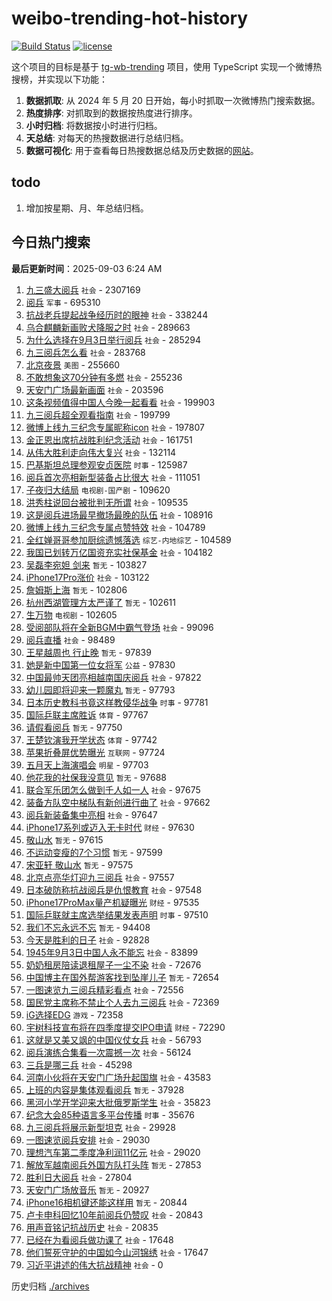 # weibo-trending-hot-history

[![Build Status](https://github.com/lxw15337674/weibo-trending-hot-history/actions/workflows/nodejs.yml/badge.svg)](https://github.com/lxw15337674/weibo-trending-hot-history/actions)
[![license](https://img.shields.io/github/license/lxw15337674/weibo-trending-hot-history)](https://github.com/lxw15337674/weibo-trending-hot-history/blob/master/LICENSE)


这个项目的目标是基于 [tg-wb-trending](https://github.com/xiadd/tg-wb-trending) 项目，使用 TypeScript 实现一个微博热搜榜，并实现以下功能：

1. **数据抓取**: 从 2024 年 5 月 20 日开始，每小时抓取一次微博热门搜索数据。
2. **热度排序**: 对抓取到的数据按热度进行排序。
3. **小时归档**: 将数据按小时进行归档。
4. **天总结**: 对每天的热搜数据进行总结归档。
5. **数据可视化**: 用于查看每日热搜数据总结及历史数据的[网站](https://weibo-trending-hot-history.vercel.app/)。

## todo

1. 增加按星期、月、年总结归档。



## 今日热门搜索















































































































































































































































































































































































































































































































































































































































































































































































































































































































































































































































































































































































































































































































































































































































































































































































































































































































































































































































































































































































































































































































































































































































































































































































































































































































































































































































































































































































































































































































































































































































































































































































































































































































































































































































































































































































































































































































































































































































































































































































































































































































































































































































































































































































































































































































































































































































































































































































































































































































































































































































































































































































































































































































































































































































































































































































































































































































































































































































































































































































































































































































































































































































































































































































































































































































































































































































































































































































































































































































































































































































































































































































































































































































































































































































































































































































































































































































































































































































































































































































































































































































































































































































































































































































































































































































































































































































































































































































































































































































































































































































































































































































































































































































































































































































































































































































































































































































































































































































































































































































































































































































































































































































































































































































































































































































































































































































































































































































































































































































































<!-- BEGIN -->

**最后更新时间**：2025-09-03 6:24 AM
1. [九三盛大阅兵](https://m.weibo.cn/search?containerid=100103type%3D1%26t%3D10%26q%3D%23%E4%B9%9D%E4%B8%89%E7%9B%9B%E5%A4%A7%E9%98%85%E5%85%B5%23&stream_entry_id=31&isnewpage=1&extparam=seat%3D1%26realpos%3D1%26lcate%3D5001%26filter_type%3Drealtimehot%26c_type%3D31%26flag%3D1%26q%3D%2523%25E4%25B9%259D%25E4%25B8%2589%25E7%259B%259B%25E5%25A4%25A7%25E9%2598%2585%25E5%2585%25B5%2523%26cate%3D5001%26dgr%3D0%26pos%3D0%26band_rank%3D1%26stream_entry_id%3D31%26display_time%3D1756830876%26pre_seqid%3D17568308765250235573632) `社会` - 2307169
2. [阅兵](https://m.weibo.cn/search?containerid=100103type%3D1%26t%3D10%26q%3D%E9%98%85%E5%85%B5&stream_entry_id=31&isnewpage=1&extparam=seat%3D1%26realpos%3D2%26lcate%3D5001%26filter_type%3Drealtimehot%26c_type%3D31%26flag%3D1%26q%3D%25E9%2598%2585%25E5%2585%25B5%26cate%3D5001%26dgr%3D0%26pos%3D1%26band_rank%3D2%26stream_entry_id%3D31%26display_time%3D1756830876%26pre_seqid%3D17568308765250235573632) `军事` - 695310
3. [抗战老兵提起战争经历时的眼神](https://m.weibo.cn/search?containerid=100103type%3D1%26t%3D10%26q%3D%23%E6%8A%97%E6%88%98%E8%80%81%E5%85%B5%E6%8F%90%E8%B5%B7%E6%88%98%E4%BA%89%E7%BB%8F%E5%8E%86%E6%97%B6%E7%9A%84%E7%9C%BC%E7%A5%9E%23&stream_entry_id=31&isnewpage=1&extparam=seat%3D1%26realpos%3D3%26lcate%3D5001%26filter_type%3Drealtimehot%26c_type%3D31%26flag%3D0%26q%3D%2523%25E6%258A%2597%25E6%2588%2598%25E8%2580%2581%25E5%2585%25B5%25E6%258F%2590%25E8%25B5%25B7%25E6%2588%2598%25E4%25BA%2589%25E7%25BB%258F%25E5%258E%2586%25E6%2597%25B6%25E7%259A%2584%25E7%259C%25BC%25E7%25A5%259E%2523%26cate%3D5001%26dgr%3D0%26pos%3D2%26band_rank%3D3%26stream_entry_id%3D31%26display_time%3D1756830876%26pre_seqid%3D17568308765250235573632) `社会` - 338244
4. [乌合麒麟新画败犬降服之时](https://m.weibo.cn/search?containerid=100103type%3D1%26t%3D10%26q%3D%23%E4%B9%8C%E5%90%88%E9%BA%92%E9%BA%9F%E6%96%B0%E7%94%BB%E8%B4%A5%E7%8A%AC%E9%99%8D%E6%9C%8D%E4%B9%8B%E6%97%B6%23&stream_entry_id=31&isnewpage=1&extparam=seat%3D1%26realpos%3D4%26lcate%3D5001%26filter_type%3Drealtimehot%26c_type%3D31%26flag%3D1%26q%3D%2523%25E4%25B9%258C%25E5%2590%2588%25E9%25BA%2592%25E9%25BA%259F%25E6%2596%25B0%25E7%2594%25BB%25E8%25B4%25A5%25E7%258A%25AC%25E9%2599%258D%25E6%259C%258D%25E4%25B9%258B%25E6%2597%25B6%2523%26cate%3D5001%26dgr%3D0%26pos%3D3%26band_rank%3D4%26stream_entry_id%3D31%26display_time%3D1756830876%26pre_seqid%3D17568308765250235573632) `社会` - 289663
5. [为什么选择在9月3日举行阅兵](https://m.weibo.cn/search?containerid=100103type%3D1%26t%3D10%26q%3D%23%E4%B8%BA%E4%BB%80%E4%B9%88%E9%80%89%E6%8B%A9%E5%9C%A89%E6%9C%883%E6%97%A5%E4%B8%BE%E8%A1%8C%E9%98%85%E5%85%B5%23&stream_entry_id=31&isnewpage=1&extparam=seat%3D1%26realpos%3D5%26lcate%3D5001%26filter_type%3Drealtimehot%26c_type%3D31%26flag%3D0%26q%3D%2523%25E4%25B8%25BA%25E4%25BB%2580%25E4%25B9%2588%25E9%2580%2589%25E6%258B%25A9%25E5%259C%25A89%25E6%259C%25883%25E6%2597%25A5%25E4%25B8%25BE%25E8%25A1%258C%25E9%2598%2585%25E5%2585%25B5%2523%26cate%3D5001%26dgr%3D0%26pos%3D4%26band_rank%3D5%26stream_entry_id%3D31%26display_time%3D1756830876%26pre_seqid%3D17568308765250235573632) `社会` - 285294
6. [九三阅兵怎么看](https://m.weibo.cn/search?containerid=100103type%3D1%26t%3D10%26q%3D%23%E4%B9%9D%E4%B8%89%E9%98%85%E5%85%B5%E6%80%8E%E4%B9%88%E7%9C%8B%23&stream_entry_id=31&isnewpage=1&extparam=seat%3D1%26realpos%3D6%26lcate%3D5001%26filter_type%3Drealtimehot%26c_type%3D31%26flag%3D0%26q%3D%2523%25E4%25B9%259D%25E4%25B8%2589%25E9%2598%2585%25E5%2585%25B5%25E6%2580%258E%25E4%25B9%2588%25E7%259C%258B%2523%26cate%3D5001%26dgr%3D0%26pos%3D5%26band_rank%3D6%26stream_entry_id%3D31%26display_time%3D1756830876%26pre_seqid%3D17568308765250235573632) `社会` - 283768
7. [北京夜景](https://m.weibo.cn/search?containerid=100103type%3D1%26t%3D10%26q%3D%E5%8C%97%E4%BA%AC%E5%A4%9C%E6%99%AF&stream_entry_id=31&isnewpage=1&extparam=seat%3D1%26realpos%3D7%26lcate%3D5001%26filter_type%3Drealtimehot%26c_type%3D31%26flag%3D1%26q%3D%25E5%258C%2597%25E4%25BA%25AC%25E5%25A4%259C%25E6%2599%25AF%26cate%3D5001%26dgr%3D0%26pos%3D6%26band_rank%3D7%26stream_entry_id%3D31%26display_time%3D1756830876%26pre_seqid%3D17568308765250235573632) `美图` - 255660
8. [不敢想象这70分钟有多燃](https://m.weibo.cn/search?containerid=100103type%3D1%26t%3D10%26q%3D%23%E4%B8%8D%E6%95%A2%E6%83%B3%E8%B1%A1%E8%BF%9970%E5%88%86%E9%92%9F%E6%9C%89%E5%A4%9A%E7%87%83%23&stream_entry_id=31&isnewpage=1&extparam=seat%3D1%26realpos%3D8%26lcate%3D5001%26filter_type%3Drealtimehot%26c_type%3D31%26flag%3D0%26q%3D%2523%25E4%25B8%258D%25E6%2595%25A2%25E6%2583%25B3%25E8%25B1%25A1%25E8%25BF%259970%25E5%2588%2586%25E9%2592%259F%25E6%259C%2589%25E5%25A4%259A%25E7%2587%2583%2523%26cate%3D5001%26dgr%3D0%26pos%3D7%26band_rank%3D8%26stream_entry_id%3D31%26display_time%3D1756830876%26pre_seqid%3D17568308765250235573632) `社会` - 255236
9. [天安门广场最新画面](https://m.weibo.cn/search?containerid=100103type%3D1%26t%3D10%26q%3D%23%E5%A4%A9%E5%AE%89%E9%97%A8%E5%B9%BF%E5%9C%BA%E6%9C%80%E6%96%B0%E7%94%BB%E9%9D%A2%23&stream_entry_id=31&isnewpage=1&extparam=seat%3D1%26realpos%3D9%26lcate%3D5001%26filter_type%3Drealtimehot%26c_type%3D31%26flag%3D1%26q%3D%2523%25E5%25A4%25A9%25E5%25AE%2589%25E9%2597%25A8%25E5%25B9%25BF%25E5%259C%25BA%25E6%259C%2580%25E6%2596%25B0%25E7%2594%25BB%25E9%259D%25A2%2523%26cate%3D5001%26dgr%3D0%26pos%3D8%26band_rank%3D9%26stream_entry_id%3D31%26display_time%3D1756830876%26pre_seqid%3D17568308765250235573632) `社会` - 203596
10. [这条视频值得中国人今晚一起看看](https://m.weibo.cn/search?containerid=100103type%3D1%26t%3D10%26q%3D%23%E8%BF%99%E6%9D%A1%E8%A7%86%E9%A2%91%E5%80%BC%E5%BE%97%E4%B8%AD%E5%9B%BD%E4%BA%BA%E4%BB%8A%E6%99%9A%E4%B8%80%E8%B5%B7%E7%9C%8B%E7%9C%8B%23&stream_entry_id=31&isnewpage=1&extparam=seat%3D1%26realpos%3D10%26lcate%3D5001%26filter_type%3Drealtimehot%26c_type%3D31%26flag%3D1%26q%3D%2523%25E8%25BF%2599%25E6%259D%25A1%25E8%25A7%2586%25E9%25A2%2591%25E5%2580%25BC%25E5%25BE%2597%25E4%25B8%25AD%25E5%259B%25BD%25E4%25BA%25BA%25E4%25BB%258A%25E6%2599%259A%25E4%25B8%2580%25E8%25B5%25B7%25E7%259C%258B%25E7%259C%258B%2523%26cate%3D5001%26dgr%3D0%26pos%3D9%26band_rank%3D10%26stream_entry_id%3D31%26display_time%3D1756830876%26pre_seqid%3D17568308765250235573632) `社会` - 199903
11. [九三阅兵超全观看指南](https://m.weibo.cn/search?containerid=100103type%3D1%26t%3D10%26q%3D%23%E4%B9%9D%E4%B8%89%E9%98%85%E5%85%B5%E8%B6%85%E5%85%A8%E8%A7%82%E7%9C%8B%E6%8C%87%E5%8D%97%23&stream_entry_id=31&isnewpage=1&extparam=seat%3D1%26realpos%3D11%26lcate%3D5001%26filter_type%3Drealtimehot%26c_type%3D31%26flag%3D0%26q%3D%2523%25E4%25B9%259D%25E4%25B8%2589%25E9%2598%2585%25E5%2585%25B5%25E8%25B6%2585%25E5%2585%25A8%25E8%25A7%2582%25E7%259C%258B%25E6%258C%2587%25E5%258D%2597%2523%26cate%3D5001%26dgr%3D0%26pos%3D10%26band_rank%3D11%26stream_entry_id%3D31%26display_time%3D1756830876%26pre_seqid%3D17568308765250235573632) `社会` - 199799
12. [微博上线九三纪念专属昵称icon](https://m.weibo.cn/search?containerid=100103type%3D1%26t%3D10%26q%3D%23%E5%BE%AE%E5%8D%9A%E4%B8%8A%E7%BA%BF%E4%B9%9D%E4%B8%89%E7%BA%AA%E5%BF%B5%E4%B8%93%E5%B1%9E%E6%98%B5%E7%A7%B0icon%23&stream_entry_id=31&isnewpage=1&extparam=seat%3D1%26realpos%3D12%26lcate%3D5001%26filter_type%3Drealtimehot%26c_type%3D31%26flag%3D0%26q%3D%2523%25E5%25BE%25AE%25E5%258D%259A%25E4%25B8%258A%25E7%25BA%25BF%25E4%25B9%259D%25E4%25B8%2589%25E7%25BA%25AA%25E5%25BF%25B5%25E4%25B8%2593%25E5%25B1%259E%25E6%2598%25B5%25E7%25A7%25B0icon%2523%26cate%3D5001%26dgr%3D0%26pos%3D11%26band_rank%3D12%26stream_entry_id%3D31%26display_time%3D1756830876%26pre_seqid%3D17568308765250235573632) `社会` - 197807
13. [金正恩出席抗战胜利纪念活动](https://m.weibo.cn/search?containerid=100103type%3D1%26t%3D10%26q%3D%23%E9%87%91%E6%AD%A3%E6%81%A9%E5%87%BA%E5%B8%AD%E6%8A%97%E6%88%98%E8%83%9C%E5%88%A9%E7%BA%AA%E5%BF%B5%E6%B4%BB%E5%8A%A8%23&stream_entry_id=31&isnewpage=1&extparam=seat%3D1%26realpos%3D13%26lcate%3D5001%26filter_type%3Drealtimehot%26c_type%3D31%26flag%3D0%26q%3D%2523%25E9%2587%2591%25E6%25AD%25A3%25E6%2581%25A9%25E5%2587%25BA%25E5%25B8%25AD%25E6%258A%2597%25E6%2588%2598%25E8%2583%259C%25E5%2588%25A9%25E7%25BA%25AA%25E5%25BF%25B5%25E6%25B4%25BB%25E5%258A%25A8%2523%26cate%3D5001%26dgr%3D0%26pos%3D12%26band_rank%3D13%26stream_entry_id%3D31%26display_time%3D1756830876%26pre_seqid%3D17568308765250235573632) `社会` - 161751
14. [从伟大胜利走向伟大复兴](https://m.weibo.cn/search?containerid=100103type%3D1%26t%3D10%26q%3D%23%E4%BB%8E%E4%BC%9F%E5%A4%A7%E8%83%9C%E5%88%A9%E8%B5%B0%E5%90%91%E4%BC%9F%E5%A4%A7%E5%A4%8D%E5%85%B4%23&stream_entry_id=31&isnewpage=1&extparam=seat%3D1%26realpos%3D14%26lcate%3D5001%26filter_type%3Drealtimehot%26c_type%3D31%26flag%3D0%26q%3D%2523%25E4%25BB%258E%25E4%25BC%259F%25E5%25A4%25A7%25E8%2583%259C%25E5%2588%25A9%25E8%25B5%25B0%25E5%2590%2591%25E4%25BC%259F%25E5%25A4%25A7%25E5%25A4%258D%25E5%2585%25B4%2523%26cate%3D5001%26dgr%3D0%26pos%3D13%26band_rank%3D14%26stream_entry_id%3D31%26display_time%3D1756830876%26pre_seqid%3D17568308765250235573632) `社会` - 132114
15. [巴基斯坦总理参观安贞医院](https://m.weibo.cn/search?containerid=100103type%3D1%26t%3D10%26q%3D%23%E5%B7%B4%E5%9F%BA%E6%96%AF%E5%9D%A6%E6%80%BB%E7%90%86%E5%8F%82%E8%A7%82%E5%AE%89%E8%B4%9E%E5%8C%BB%E9%99%A2%23&stream_entry_id=31&isnewpage=1&extparam=seat%3D1%26realpos%3D15%26lcate%3D5001%26filter_type%3Drealtimehot%26c_type%3D31%26flag%3D1%26q%3D%2523%25E5%25B7%25B4%25E5%259F%25BA%25E6%2596%25AF%25E5%259D%25A6%25E6%2580%25BB%25E7%2590%2586%25E5%258F%2582%25E8%25A7%2582%25E5%25AE%2589%25E8%25B4%259E%25E5%258C%25BB%25E9%2599%25A2%2523%26cate%3D5001%26dgr%3D0%26pos%3D14%26band_rank%3D15%26stream_entry_id%3D31%26display_time%3D1756830876%26pre_seqid%3D17568308765250235573632) `时事` - 125987
16. [阅兵首次亮相新型装备占比很大](https://m.weibo.cn/search?containerid=100103type%3D1%26t%3D10%26q%3D%23%E9%98%85%E5%85%B5%E9%A6%96%E6%AC%A1%E4%BA%AE%E7%9B%B8%E6%96%B0%E5%9E%8B%E8%A3%85%E5%A4%87%E5%8D%A0%E6%AF%94%E5%BE%88%E5%A4%A7%23&stream_entry_id=31&isnewpage=1&extparam=seat%3D1%26realpos%3D16%26lcate%3D5001%26filter_type%3Drealtimehot%26c_type%3D31%26flag%3D1%26q%3D%2523%25E9%2598%2585%25E5%2585%25B5%25E9%25A6%2596%25E6%25AC%25A1%25E4%25BA%25AE%25E7%259B%25B8%25E6%2596%25B0%25E5%259E%258B%25E8%25A3%2585%25E5%25A4%2587%25E5%258D%25A0%25E6%25AF%2594%25E5%25BE%2588%25E5%25A4%25A7%2523%26cate%3D5001%26dgr%3D0%26pos%3D15%26band_rank%3D16%26stream_entry_id%3D31%26display_time%3D1756830876%26pre_seqid%3D17568308765250235573632) `社会` - 111051
17. [子夜归大结局](https://m.weibo.cn/search?containerid=100103type%3D1%26t%3D10%26q%3D%E5%AD%90%E5%A4%9C%E5%BD%92%E5%A4%A7%E7%BB%93%E5%B1%80&stream_entry_id=31&isnewpage=1&extparam=seat%3D1%26realpos%3D17%26lcate%3D5001%26filter_type%3Drealtimehot%26c_type%3D31%26flag%3D0%26q%3D%25E5%25AD%2590%25E5%25A4%259C%25E5%25BD%2592%25E5%25A4%25A7%25E7%25BB%2593%25E5%25B1%2580%26cate%3D5001%26dgr%3D0%26pos%3D16%26band_rank%3D17%26stream_entry_id%3D31%26display_time%3D1756830876%26pre_seqid%3D17568308765250235573632) `电视剧-国产剧` - 109620
18. [洪秀柱说回台被批判无所谓](https://m.weibo.cn/search?containerid=100103type%3D1%26t%3D10%26q%3D%23%E6%B4%AA%E7%A7%80%E6%9F%B1%E8%AF%B4%E5%9B%9E%E5%8F%B0%E8%A2%AB%E6%89%B9%E5%88%A4%E6%97%A0%E6%89%80%E8%B0%93%23&stream_entry_id=31&isnewpage=1&extparam=seat%3D1%26realpos%3D18%26lcate%3D5001%26filter_type%3Drealtimehot%26c_type%3D31%26flag%3D1%26q%3D%2523%25E6%25B4%25AA%25E7%25A7%2580%25E6%259F%25B1%25E8%25AF%25B4%25E5%259B%259E%25E5%258F%25B0%25E8%25A2%25AB%25E6%2589%25B9%25E5%2588%25A4%25E6%2597%25A0%25E6%2589%2580%25E8%25B0%2593%2523%26cate%3D5001%26dgr%3D0%26pos%3D17%26band_rank%3D18%26stream_entry_id%3D31%26display_time%3D1756830876%26pre_seqid%3D17568308765250235573632) `社会` - 109535
19. [这是阅兵进场最早撤场最晚的队伍](https://m.weibo.cn/search?containerid=100103type%3D1%26t%3D10%26q%3D%23%E8%BF%99%E6%98%AF%E9%98%85%E5%85%B5%E8%BF%9B%E5%9C%BA%E6%9C%80%E6%97%A9%E6%92%A4%E5%9C%BA%E6%9C%80%E6%99%9A%E7%9A%84%E9%98%9F%E4%BC%8D%23&stream_entry_id=31&isnewpage=1&extparam=seat%3D1%26realpos%3D19%26lcate%3D5001%26filter_type%3Drealtimehot%26c_type%3D31%26flag%3D1%26q%3D%2523%25E8%25BF%2599%25E6%2598%25AF%25E9%2598%2585%25E5%2585%25B5%25E8%25BF%259B%25E5%259C%25BA%25E6%259C%2580%25E6%2597%25A9%25E6%2592%25A4%25E5%259C%25BA%25E6%259C%2580%25E6%2599%259A%25E7%259A%2584%25E9%2598%259F%25E4%25BC%258D%2523%26cate%3D5001%26dgr%3D0%26pos%3D18%26band_rank%3D19%26stream_entry_id%3D31%26display_time%3D1756830876%26pre_seqid%3D17568308765250235573632) `社会` - 108916
20. [微博上线九三纪念专属点赞特效](https://m.weibo.cn/search?containerid=100103type%3D1%26t%3D10%26q%3D%23%E5%BE%AE%E5%8D%9A%E4%B8%8A%E7%BA%BF%E4%B9%9D%E4%B8%89%E7%BA%AA%E5%BF%B5%E4%B8%93%E5%B1%9E%E7%82%B9%E8%B5%9E%E7%89%B9%E6%95%88%23&stream_entry_id=31&isnewpage=1&extparam=seat%3D1%26realpos%3D20%26lcate%3D5001%26filter_type%3Drealtimehot%26c_type%3D31%26flag%3D0%26q%3D%2523%25E5%25BE%25AE%25E5%258D%259A%25E4%25B8%258A%25E7%25BA%25BF%25E4%25B9%259D%25E4%25B8%2589%25E7%25BA%25AA%25E5%25BF%25B5%25E4%25B8%2593%25E5%25B1%259E%25E7%2582%25B9%25E8%25B5%259E%25E7%2589%25B9%25E6%2595%2588%2523%26cate%3D5001%26dgr%3D0%26pos%3D19%26band_rank%3D20%26stream_entry_id%3D31%26display_time%3D1756830876%26pre_seqid%3D17568308765250235573632) `社会` - 104789
21. [全红婵哥哥参加厨综遗憾落选](https://m.weibo.cn/search?containerid=100103type%3D1%26t%3D10%26q%3D%23%E5%85%A8%E7%BA%A2%E5%A9%B5%E5%93%A5%E5%93%A5%E5%8F%82%E5%8A%A0%E5%8E%A8%E7%BB%BC%E9%81%97%E6%86%BE%E8%90%BD%E9%80%89%23&stream_entry_id=31&isnewpage=1&extparam=seat%3D1%26realpos%3D21%26lcate%3D5001%26filter_type%3Drealtimehot%26c_type%3D31%26flag%3D0%26q%3D%2523%25E5%2585%25A8%25E7%25BA%25A2%25E5%25A9%25B5%25E5%2593%25A5%25E5%2593%25A5%25E5%258F%2582%25E5%258A%25A0%25E5%258E%25A8%25E7%25BB%25BC%25E9%2581%2597%25E6%2586%25BE%25E8%2590%25BD%25E9%2580%2589%2523%26cate%3D5001%26dgr%3D0%26pos%3D20%26band_rank%3D21%26stream_entry_id%3D31%26display_time%3D1756830876%26pre_seqid%3D17568308765250235573632) `综艺-内地综艺` - 104589
22. [我国已划转万亿国资充实社保基金](https://m.weibo.cn/search?containerid=100103type%3D1%26t%3D10%26q%3D%23%E6%88%91%E5%9B%BD%E5%B7%B2%E5%88%92%E8%BD%AC%E4%B8%87%E4%BA%BF%E5%9B%BD%E8%B5%84%E5%85%85%E5%AE%9E%E7%A4%BE%E4%BF%9D%E5%9F%BA%E9%87%91%23&stream_entry_id=31&isnewpage=1&extparam=seat%3D1%26realpos%3D22%26lcate%3D5001%26filter_type%3Drealtimehot%26c_type%3D31%26flag%3D0%26q%3D%2523%25E6%2588%2591%25E5%259B%25BD%25E5%25B7%25B2%25E5%2588%2592%25E8%25BD%25AC%25E4%25B8%2587%25E4%25BA%25BF%25E5%259B%25BD%25E8%25B5%2584%25E5%2585%2585%25E5%25AE%259E%25E7%25A4%25BE%25E4%25BF%259D%25E5%259F%25BA%25E9%2587%2591%2523%26cate%3D5001%26dgr%3D0%26pos%3D21%26band_rank%3D22%26stream_entry_id%3D31%26display_time%3D1756830876%26pre_seqid%3D17568308765250235573632) `社会` - 104182
23. [吴磊李宛妲 剑来](https://m.weibo.cn/search?containerid=100103type%3D1%26t%3D10%26q%3D%E5%90%B4%E7%A3%8A%E6%9D%8E%E5%AE%9B%E5%A6%B2+%E5%89%91%E6%9D%A5&stream_entry_id=31&isnewpage=1&extparam=seat%3D1%26realpos%3D23%26lcate%3D5001%26filter_type%3Drealtimehot%26c_type%3D31%26flag%3D0%26q%3D%25E5%2590%25B4%25E7%25A3%258A%25E6%259D%258E%25E5%25AE%259B%25E5%25A6%25B2%2520%25E5%2589%2591%25E6%259D%25A5%26cate%3D5001%26dgr%3D0%26pos%3D22%26band_rank%3D23%26stream_entry_id%3D31%26display_time%3D1756830876%26pre_seqid%3D17568308765250235573632) `暂无` - 103827
24. [iPhone17Pro涨价](https://m.weibo.cn/search?containerid=100103type%3D1%26t%3D10%26q%3D%23iPhone17Pro%E6%B6%A8%E4%BB%B7%23&stream_entry_id=31&isnewpage=1&extparam=seat%3D1%26realpos%3D24%26lcate%3D5001%26filter_type%3Drealtimehot%26c_type%3D31%26flag%3D1%26q%3D%2523iPhone17Pro%25E6%25B6%25A8%25E4%25BB%25B7%2523%26cate%3D5001%26dgr%3D0%26pos%3D23%26band_rank%3D24%26stream_entry_id%3D31%26display_time%3D1756830876%26pre_seqid%3D17568308765250235573632) `社会` - 103122
25. [詹姆斯上海](https://m.weibo.cn/search?containerid=100103type%3D1%26t%3D10%26q%3D%E8%A9%B9%E5%A7%86%E6%96%AF%E4%B8%8A%E6%B5%B7&stream_entry_id=31&isnewpage=1&extparam=seat%3D1%26realpos%3D25%26lcate%3D5001%26filter_type%3Drealtimehot%26c_type%3D31%26flag%3D1%26q%3D%25E8%25A9%25B9%25E5%25A7%2586%25E6%2596%25AF%25E4%25B8%258A%25E6%25B5%25B7%26cate%3D5001%26dgr%3D0%26pos%3D24%26band_rank%3D25%26stream_entry_id%3D31%26display_time%3D1756830876%26pre_seqid%3D17568308765250235573632) `暂无` - 102806
26. [杭州西湖管理方太严谨了](https://m.weibo.cn/search?containerid=100103type%3D1%26t%3D10%26q%3D%E6%9D%AD%E5%B7%9E%E8%A5%BF%E6%B9%96%E7%AE%A1%E7%90%86%E6%96%B9%E5%A4%AA%E4%B8%A5%E8%B0%A8%E4%BA%86&stream_entry_id=31&isnewpage=1&extparam=seat%3D1%26realpos%3D26%26lcate%3D5001%26filter_type%3Drealtimehot%26c_type%3D31%26flag%3D0%26q%3D%25E6%259D%25AD%25E5%25B7%259E%25E8%25A5%25BF%25E6%25B9%2596%25E7%25AE%25A1%25E7%2590%2586%25E6%2596%25B9%25E5%25A4%25AA%25E4%25B8%25A5%25E8%25B0%25A8%25E4%25BA%2586%26cate%3D5001%26dgr%3D0%26pos%3D25%26band_rank%3D26%26stream_entry_id%3D31%26display_time%3D1756830876%26pre_seqid%3D17568308765250235573632) `暂无` - 102611
27. [生万物](https://m.weibo.cn/search?containerid=100103type%3D1%26t%3D10%26q%3D%E7%94%9F%E4%B8%87%E7%89%A9&stream_entry_id=31&isnewpage=1&extparam=seat%3D1%26realpos%3D27%26lcate%3D5001%26filter_type%3Drealtimehot%26c_type%3D31%26flag%3D1%26q%3D%25E7%2594%259F%25E4%25B8%2587%25E7%2589%25A9%26cate%3D5001%26dgr%3D0%26pos%3D26%26band_rank%3D27%26stream_entry_id%3D31%26display_time%3D1756830876%26pre_seqid%3D17568308765250235573632) `电视剧` - 102605
28. [受阅部队将在全新BGM中霸气登场](https://m.weibo.cn/search?containerid=100103type%3D1%26t%3D10%26q%3D%23%E5%8F%97%E9%98%85%E9%83%A8%E9%98%9F%E5%B0%86%E5%9C%A8%E5%85%A8%E6%96%B0BGM%E4%B8%AD%E9%9C%B8%E6%B0%94%E7%99%BB%E5%9C%BA%23&stream_entry_id=31&isnewpage=1&extparam=seat%3D1%26realpos%3D28%26lcate%3D5001%26filter_type%3Drealtimehot%26c_type%3D31%26flag%3D0%26q%3D%2523%25E5%258F%2597%25E9%2598%2585%25E9%2583%25A8%25E9%2598%259F%25E5%25B0%2586%25E5%259C%25A8%25E5%2585%25A8%25E6%2596%25B0BGM%25E4%25B8%25AD%25E9%259C%25B8%25E6%25B0%2594%25E7%2599%25BB%25E5%259C%25BA%2523%26cate%3D5001%26dgr%3D0%26pos%3D27%26band_rank%3D28%26stream_entry_id%3D31%26display_time%3D1756830876%26pre_seqid%3D17568308765250235573632) `社会` - 99096
29. [阅兵直播](https://m.weibo.cn/search?containerid=100103type%3D1%26t%3D10%26q%3D%E9%98%85%E5%85%B5%E7%9B%B4%E6%92%AD&stream_entry_id=31&isnewpage=1&extparam=seat%3D1%26dgr%3D0%26realpos%3D5%26filter_type%3Drealtimehot%26c_type%3D31%26cate%3D5001%26band_rank%3D5%26flag%3D1%26pos%3D4%26stream_entry_id%3D31%26lcate%3D5001%26q%3D%25E9%2598%2585%25E5%2585%25B5%25E7%259B%25B4%25E6%2592%25AD%26display_time%3D1756851846%26pre_seqid%3D17568518462000417828712) `社会` - 98489
30. [王星越周也 行止晚](https://m.weibo.cn/search?containerid=100103type%3D1%26t%3D10%26q%3D%E7%8E%8B%E6%98%9F%E8%B6%8A%E5%91%A8%E4%B9%9F+%E8%A1%8C%E6%AD%A2%E6%99%9A&stream_entry_id=31&isnewpage=1&extparam=seat%3D1%26realpos%3D29%26lcate%3D5001%26filter_type%3Drealtimehot%26c_type%3D31%26flag%3D1%26q%3D%25E7%258E%258B%25E6%2598%259F%25E8%25B6%258A%25E5%2591%25A8%25E4%25B9%259F%2520%25E8%25A1%258C%25E6%25AD%25A2%25E6%2599%259A%26cate%3D5001%26dgr%3D0%26pos%3D28%26band_rank%3D29%26stream_entry_id%3D31%26display_time%3D1756830876%26pre_seqid%3D17568308765250235573632) `暂无` - 97839
31. [她是新中国第一位女将军](https://m.weibo.cn/search?containerid=100103type%3D1%26t%3D10%26q%3D%23%E5%A5%B9%E6%98%AF%E6%96%B0%E4%B8%AD%E5%9B%BD%E7%AC%AC%E4%B8%80%E4%BD%8D%E5%A5%B3%E5%B0%86%E5%86%9B%23&stream_entry_id=31&isnewpage=1&extparam=seat%3D1%26realpos%3D30%26lcate%3D5001%26filter_type%3Drealtimehot%26c_type%3D31%26flag%3D0%26q%3D%2523%25E5%25A5%25B9%25E6%2598%25AF%25E6%2596%25B0%25E4%25B8%25AD%25E5%259B%25BD%25E7%25AC%25AC%25E4%25B8%2580%25E4%25BD%258D%25E5%25A5%25B3%25E5%25B0%2586%25E5%2586%259B%2523%26cate%3D5001%26dgr%3D0%26pos%3D29%26band_rank%3D30%26stream_entry_id%3D31%26display_time%3D1756830876%26pre_seqid%3D17568308765250235573632) `公益` - 97830
32. [中国最帅天团亮相越南国庆阅兵](https://m.weibo.cn/search?containerid=100103type%3D1%26t%3D10%26q%3D%23%E4%B8%AD%E5%9B%BD%E6%9C%80%E5%B8%85%E5%A4%A9%E5%9B%A2%E4%BA%AE%E7%9B%B8%E8%B6%8A%E5%8D%97%E5%9B%BD%E5%BA%86%E9%98%85%E5%85%B5%23&stream_entry_id=31&isnewpage=1&extparam=seat%3D1%26realpos%3D31%26lcate%3D5001%26filter_type%3Drealtimehot%26c_type%3D31%26flag%3D0%26q%3D%2523%25E4%25B8%25AD%25E5%259B%25BD%25E6%259C%2580%25E5%25B8%2585%25E5%25A4%25A9%25E5%259B%25A2%25E4%25BA%25AE%25E7%259B%25B8%25E8%25B6%258A%25E5%258D%2597%25E5%259B%25BD%25E5%25BA%2586%25E9%2598%2585%25E5%2585%25B5%2523%26cate%3D5001%26dgr%3D0%26pos%3D30%26band_rank%3D31%26stream_entry_id%3D31%26display_time%3D1756830876%26pre_seqid%3D17568308765250235573632) `社会` - 97822
33. [幼儿园即将迎来一颗魔丸](https://m.weibo.cn/search?containerid=100103type%3D1%26t%3D10%26q%3D%E5%B9%BC%E5%84%BF%E5%9B%AD%E5%8D%B3%E5%B0%86%E8%BF%8E%E6%9D%A5%E4%B8%80%E9%A2%97%E9%AD%94%E4%B8%B8&stream_entry_id=31&isnewpage=1&extparam=seat%3D1%26realpos%3D32%26lcate%3D5001%26filter_type%3Drealtimehot%26c_type%3D31%26flag%3D0%26q%3D%25E5%25B9%25BC%25E5%2584%25BF%25E5%259B%25AD%25E5%258D%25B3%25E5%25B0%2586%25E8%25BF%258E%25E6%259D%25A5%25E4%25B8%2580%25E9%25A2%2597%25E9%25AD%2594%25E4%25B8%25B8%26cate%3D5001%26dgr%3D0%26pos%3D31%26band_rank%3D32%26stream_entry_id%3D31%26display_time%3D1756830876%26pre_seqid%3D17568308765250235573632) `暂无` - 97793
34. [日本历史教科书竟这样教侵华战争](https://m.weibo.cn/search?containerid=100103type%3D1%26t%3D10%26q%3D%23%E6%97%A5%E6%9C%AC%E5%8E%86%E5%8F%B2%E6%95%99%E7%A7%91%E4%B9%A6%E7%AB%9F%E8%BF%99%E6%A0%B7%E6%95%99%E4%BE%B5%E5%8D%8E%E6%88%98%E4%BA%89%23&stream_entry_id=31&isnewpage=1&extparam=seat%3D1%26realpos%3D33%26lcate%3D5001%26filter_type%3Drealtimehot%26c_type%3D31%26flag%3D0%26q%3D%2523%25E6%2597%25A5%25E6%259C%25AC%25E5%258E%2586%25E5%258F%25B2%25E6%2595%2599%25E7%25A7%2591%25E4%25B9%25A6%25E7%25AB%259F%25E8%25BF%2599%25E6%25A0%25B7%25E6%2595%2599%25E4%25BE%25B5%25E5%258D%258E%25E6%2588%2598%25E4%25BA%2589%2523%26cate%3D5001%26dgr%3D0%26pos%3D32%26band_rank%3D33%26stream_entry_id%3D31%26display_time%3D1756830876%26pre_seqid%3D17568308765250235573632) `时事` - 97781
35. [国际乒联主席胜诉](https://m.weibo.cn/search?containerid=100103type%3D1%26t%3D10%26q%3D%23%E5%9B%BD%E9%99%85%E4%B9%92%E8%81%94%E4%B8%BB%E5%B8%AD%E8%83%9C%E8%AF%89%23&stream_entry_id=31&isnewpage=1&extparam=seat%3D1%26realpos%3D34%26lcate%3D5001%26filter_type%3Drealtimehot%26c_type%3D31%26flag%3D0%26q%3D%2523%25E5%259B%25BD%25E9%2599%2585%25E4%25B9%2592%25E8%2581%2594%25E4%25B8%25BB%25E5%25B8%25AD%25E8%2583%259C%25E8%25AF%2589%2523%26cate%3D5001%26dgr%3D0%26pos%3D33%26band_rank%3D34%26stream_entry_id%3D31%26display_time%3D1756830876%26pre_seqid%3D17568308765250235573632) `体育` - 97767
36. [请假看阅兵](https://m.weibo.cn/search?containerid=100103type%3D1%26t%3D10%26q%3D%E8%AF%B7%E5%81%87%E7%9C%8B%E9%98%85%E5%85%B5&stream_entry_id=31&isnewpage=1&extparam=seat%3D1%26realpos%3D35%26lcate%3D5001%26filter_type%3Drealtimehot%26c_type%3D31%26flag%3D0%26q%3D%25E8%25AF%25B7%25E5%2581%2587%25E7%259C%258B%25E9%2598%2585%25E5%2585%25B5%26cate%3D5001%26dgr%3D0%26pos%3D34%26band_rank%3D35%26stream_entry_id%3D31%26display_time%3D1756830876%26pre_seqid%3D17568308765250235573632) `暂无` - 97750
37. [王楚钦演我开学状态](https://m.weibo.cn/search?containerid=100103type%3D1%26t%3D10%26q%3D%23%E7%8E%8B%E6%A5%9A%E9%92%A6%E6%BC%94%E6%88%91%E5%BC%80%E5%AD%A6%E7%8A%B6%E6%80%81%23&stream_entry_id=31&isnewpage=1&extparam=seat%3D1%26realpos%3D36%26lcate%3D5001%26filter_type%3Drealtimehot%26c_type%3D31%26flag%3D1%26q%3D%2523%25E7%258E%258B%25E6%25A5%259A%25E9%2592%25A6%25E6%25BC%2594%25E6%2588%2591%25E5%25BC%2580%25E5%25AD%25A6%25E7%258A%25B6%25E6%2580%2581%2523%26cate%3D5001%26dgr%3D0%26pos%3D35%26band_rank%3D36%26stream_entry_id%3D31%26display_time%3D1756830876%26pre_seqid%3D17568308765250235573632) `体育` - 97742
38. [苹果折叠屏优势曝光](https://m.weibo.cn/search?containerid=100103type%3D1%26t%3D10%26q%3D%23%E8%8B%B9%E6%9E%9C%E6%8A%98%E5%8F%A0%E5%B1%8F%E4%BC%98%E5%8A%BF%E6%9B%9D%E5%85%89%23&stream_entry_id=31&isnewpage=1&extparam=seat%3D1%26realpos%3D37%26lcate%3D5001%26filter_type%3Drealtimehot%26c_type%3D31%26flag%3D1%26q%3D%2523%25E8%258B%25B9%25E6%259E%259C%25E6%258A%2598%25E5%258F%25A0%25E5%25B1%258F%25E4%25BC%2598%25E5%258A%25BF%25E6%259B%259D%25E5%2585%2589%2523%26cate%3D5001%26dgr%3D0%26pos%3D36%26band_rank%3D37%26stream_entry_id%3D31%26display_time%3D1756830876%26pre_seqid%3D17568308765250235573632) `互联网` - 97724
39. [五月天上海演唱会](https://m.weibo.cn/search?containerid=100103type%3D1%26t%3D10%26q%3D%E4%BA%94%E6%9C%88%E5%A4%A9%E4%B8%8A%E6%B5%B7%E6%BC%94%E5%94%B1%E4%BC%9A&stream_entry_id=31&isnewpage=1&extparam=seat%3D1%26realpos%3D38%26lcate%3D5001%26filter_type%3Drealtimehot%26c_type%3D31%26flag%3D0%26q%3D%25E4%25BA%2594%25E6%259C%2588%25E5%25A4%25A9%25E4%25B8%258A%25E6%25B5%25B7%25E6%25BC%2594%25E5%2594%25B1%25E4%25BC%259A%26cate%3D5001%26dgr%3D0%26pos%3D37%26band_rank%3D38%26stream_entry_id%3D31%26display_time%3D1756830876%26pre_seqid%3D17568308765250235573632) `明星` - 97703
40. [他花我的社保我没意见](https://m.weibo.cn/search?containerid=100103type%3D1%26t%3D10%26q%3D%E4%BB%96%E8%8A%B1%E6%88%91%E7%9A%84%E7%A4%BE%E4%BF%9D%E6%88%91%E6%B2%A1%E6%84%8F%E8%A7%81&stream_entry_id=31&isnewpage=1&extparam=seat%3D1%26realpos%3D39%26lcate%3D5001%26filter_type%3Drealtimehot%26c_type%3D31%26flag%3D0%26q%3D%25E4%25BB%2596%25E8%258A%25B1%25E6%2588%2591%25E7%259A%2584%25E7%25A4%25BE%25E4%25BF%259D%25E6%2588%2591%25E6%25B2%25A1%25E6%2584%258F%25E8%25A7%2581%26cate%3D5001%26dgr%3D0%26pos%3D38%26band_rank%3D39%26stream_entry_id%3D31%26display_time%3D1756830876%26pre_seqid%3D17568308765250235573632) `暂无` - 97688
41. [联合军乐团怎么做到千人如一人](https://m.weibo.cn/search?containerid=100103type%3D1%26t%3D10%26q%3D%23%E8%81%94%E5%90%88%E5%86%9B%E4%B9%90%E5%9B%A2%E6%80%8E%E4%B9%88%E5%81%9A%E5%88%B0%E5%8D%83%E4%BA%BA%E5%A6%82%E4%B8%80%E4%BA%BA%23&stream_entry_id=31&isnewpage=1&extparam=seat%3D1%26realpos%3D40%26lcate%3D5001%26filter_type%3Drealtimehot%26c_type%3D31%26flag%3D1%26q%3D%2523%25E8%2581%2594%25E5%2590%2588%25E5%2586%259B%25E4%25B9%2590%25E5%259B%25A2%25E6%2580%258E%25E4%25B9%2588%25E5%2581%259A%25E5%2588%25B0%25E5%258D%2583%25E4%25BA%25BA%25E5%25A6%2582%25E4%25B8%2580%25E4%25BA%25BA%2523%26cate%3D5001%26dgr%3D0%26pos%3D39%26band_rank%3D40%26stream_entry_id%3D31%26display_time%3D1756830876%26pre_seqid%3D17568308765250235573632) `社会` - 97675
42. [装备方队空中梯队有新创进行曲了](https://m.weibo.cn/search?containerid=100103type%3D1%26t%3D10%26q%3D%23%E8%A3%85%E5%A4%87%E6%96%B9%E9%98%9F%E7%A9%BA%E4%B8%AD%E6%A2%AF%E9%98%9F%E6%9C%89%E6%96%B0%E5%88%9B%E8%BF%9B%E8%A1%8C%E6%9B%B2%E4%BA%86%23&stream_entry_id=31&isnewpage=1&extparam=seat%3D1%26realpos%3D41%26lcate%3D5001%26filter_type%3Drealtimehot%26c_type%3D31%26flag%3D0%26q%3D%2523%25E8%25A3%2585%25E5%25A4%2587%25E6%2596%25B9%25E9%2598%259F%25E7%25A9%25BA%25E4%25B8%25AD%25E6%25A2%25AF%25E9%2598%259F%25E6%259C%2589%25E6%2596%25B0%25E5%2588%259B%25E8%25BF%259B%25E8%25A1%258C%25E6%259B%25B2%25E4%25BA%2586%2523%26cate%3D5001%26dgr%3D0%26pos%3D40%26band_rank%3D41%26stream_entry_id%3D31%26display_time%3D1756830876%26pre_seqid%3D17568308765250235573632) `社会` - 97662
43. [阅兵新装备集中亮相](https://m.weibo.cn/search?containerid=100103type%3D1%26t%3D10%26q%3D%23%E9%98%85%E5%85%B5%E6%96%B0%E8%A3%85%E5%A4%87%E9%9B%86%E4%B8%AD%E4%BA%AE%E7%9B%B8%23&stream_entry_id=31&isnewpage=1&extparam=seat%3D1%26realpos%3D42%26lcate%3D5001%26filter_type%3Drealtimehot%26c_type%3D31%26flag%3D1%26q%3D%2523%25E9%2598%2585%25E5%2585%25B5%25E6%2596%25B0%25E8%25A3%2585%25E5%25A4%2587%25E9%259B%2586%25E4%25B8%25AD%25E4%25BA%25AE%25E7%259B%25B8%2523%26cate%3D5001%26dgr%3D0%26pos%3D41%26band_rank%3D42%26stream_entry_id%3D31%26display_time%3D1756830876%26pre_seqid%3D17568308765250235573632) `社会` - 97647
44. [iPhone17系列或迈入无卡时代](https://m.weibo.cn/search?containerid=100103type%3D1%26t%3D10%26q%3D%23iPhone17%E7%B3%BB%E5%88%97%E6%88%96%E8%BF%88%E5%85%A5%E6%97%A0%E5%8D%A1%E6%97%B6%E4%BB%A3%23&stream_entry_id=31&isnewpage=1&extparam=seat%3D1%26realpos%3D43%26lcate%3D5001%26filter_type%3Drealtimehot%26c_type%3D31%26flag%3D1%26q%3D%2523iPhone17%25E7%25B3%25BB%25E5%2588%2597%25E6%2588%2596%25E8%25BF%2588%25E5%2585%25A5%25E6%2597%25A0%25E5%258D%25A1%25E6%2597%25B6%25E4%25BB%25A3%2523%26cate%3D5001%26dgr%3D0%26pos%3D42%26band_rank%3D43%26stream_entry_id%3D31%26display_time%3D1756830876%26pre_seqid%3D17568308765250235573632) `财经` - 97630
45. [敬山水](https://m.weibo.cn/search?containerid=100103type%3D1%26t%3D10%26q%3D%E6%95%AC%E5%B1%B1%E6%B0%B4&stream_entry_id=31&isnewpage=1&extparam=seat%3D1%26realpos%3D44%26lcate%3D5001%26filter_type%3Drealtimehot%26c_type%3D31%26flag%3D0%26q%3D%25E6%2595%25AC%25E5%25B1%25B1%25E6%25B0%25B4%26cate%3D5001%26dgr%3D0%26pos%3D43%26band_rank%3D44%26stream_entry_id%3D31%26display_time%3D1756830876%26pre_seqid%3D17568308765250235573632) `暂无` - 97615
46. [不运动变瘦的7个习惯](https://m.weibo.cn/search?containerid=100103type%3D1%26t%3D10%26q%3D%E4%B8%8D%E8%BF%90%E5%8A%A8%E5%8F%98%E7%98%A6%E7%9A%847%E4%B8%AA%E4%B9%A0%E6%83%AF&stream_entry_id=31&isnewpage=1&extparam=seat%3D1%26realpos%3D45%26lcate%3D5001%26filter_type%3Drealtimehot%26c_type%3D31%26flag%3D0%26q%3D%25E4%25B8%258D%25E8%25BF%2590%25E5%258A%25A8%25E5%258F%2598%25E7%2598%25A6%25E7%259A%25847%25E4%25B8%25AA%25E4%25B9%25A0%25E6%2583%25AF%26cate%3D5001%26dgr%3D0%26pos%3D44%26band_rank%3D45%26stream_entry_id%3D31%26display_time%3D1756830876%26pre_seqid%3D17568308765250235573632) `暂无` - 97599
47. [宋亚轩 敬山水](https://m.weibo.cn/search?containerid=100103type%3D1%26t%3D10%26q%3D%E5%AE%8B%E4%BA%9A%E8%BD%A9+%E6%95%AC%E5%B1%B1%E6%B0%B4&stream_entry_id=31&isnewpage=1&extparam=seat%3D1%26realpos%3D46%26lcate%3D5001%26filter_type%3Drealtimehot%26c_type%3D31%26flag%3D0%26q%3D%25E5%25AE%258B%25E4%25BA%259A%25E8%25BD%25A9%2520%25E6%2595%25AC%25E5%25B1%25B1%25E6%25B0%25B4%26cate%3D5001%26dgr%3D0%26pos%3D45%26band_rank%3D46%26stream_entry_id%3D31%26display_time%3D1756830876%26pre_seqid%3D17568308765250235573632) `暂无` - 97575
48. [北京点亮华灯迎九三阅兵](https://m.weibo.cn/search?containerid=100103type%3D1%26t%3D10%26q%3D%23%E5%8C%97%E4%BA%AC%E7%82%B9%E4%BA%AE%E5%8D%8E%E7%81%AF%E8%BF%8E%E4%B9%9D%E4%B8%89%E9%98%85%E5%85%B5%23&stream_entry_id=31&isnewpage=1&extparam=seat%3D1%26realpos%3D47%26lcate%3D5001%26filter_type%3Drealtimehot%26c_type%3D31%26flag%3D0%26q%3D%2523%25E5%258C%2597%25E4%25BA%25AC%25E7%2582%25B9%25E4%25BA%25AE%25E5%258D%258E%25E7%2581%25AF%25E8%25BF%258E%25E4%25B9%259D%25E4%25B8%2589%25E9%2598%2585%25E5%2585%25B5%2523%26cate%3D5001%26dgr%3D0%26pos%3D46%26band_rank%3D47%26stream_entry_id%3D31%26display_time%3D1756830876%26pre_seqid%3D17568308765250235573632) `社会` - 97557
49. [日本破防称抗战阅兵是仇恨教育](https://m.weibo.cn/search?containerid=100103type%3D1%26t%3D10%26q%3D%23%E6%97%A5%E6%9C%AC%E7%A0%B4%E9%98%B2%E7%A7%B0%E6%8A%97%E6%88%98%E9%98%85%E5%85%B5%E6%98%AF%E4%BB%87%E6%81%A8%E6%95%99%E8%82%B2%23&stream_entry_id=31&isnewpage=1&extparam=seat%3D1%26realpos%3D48%26lcate%3D5001%26filter_type%3Drealtimehot%26c_type%3D31%26flag%3D0%26q%3D%2523%25E6%2597%25A5%25E6%259C%25AC%25E7%25A0%25B4%25E9%2598%25B2%25E7%25A7%25B0%25E6%258A%2597%25E6%2588%2598%25E9%2598%2585%25E5%2585%25B5%25E6%2598%25AF%25E4%25BB%2587%25E6%2581%25A8%25E6%2595%2599%25E8%2582%25B2%2523%26cate%3D5001%26dgr%3D0%26pos%3D47%26band_rank%3D48%26stream_entry_id%3D31%26display_time%3D1756830876%26pre_seqid%3D17568308765250235573632) `社会` - 97548
50. [iPhone17ProMax量产机疑曝光](https://m.weibo.cn/search?containerid=100103type%3D1%26t%3D10%26q%3D%23iPhone17ProMax%E9%87%8F%E4%BA%A7%E6%9C%BA%E7%96%91%E6%9B%9D%E5%85%89%23&stream_entry_id=31&isnewpage=1&extparam=seat%3D1%26realpos%3D49%26lcate%3D5001%26filter_type%3Drealtimehot%26c_type%3D31%26flag%3D0%26q%3D%2523iPhone17ProMax%25E9%2587%258F%25E4%25BA%25A7%25E6%259C%25BA%25E7%2596%2591%25E6%259B%259D%25E5%2585%2589%2523%26cate%3D5001%26dgr%3D0%26pos%3D48%26band_rank%3D49%26stream_entry_id%3D31%26display_time%3D1756830876%26pre_seqid%3D17568308765250235573632) `财经` - 97535
51. [国际乒联就主席选举结果发表声明](https://m.weibo.cn/search?containerid=100103type%3D1%26t%3D10%26q%3D%23%E5%9B%BD%E9%99%85%E4%B9%92%E8%81%94%E5%B0%B1%E4%B8%BB%E5%B8%AD%E9%80%89%E4%B8%BE%E7%BB%93%E6%9E%9C%E5%8F%91%E8%A1%A8%E5%A3%B0%E6%98%8E%23&stream_entry_id=31&isnewpage=1&extparam=seat%3D1%26realpos%3D50%26lcate%3D5001%26filter_type%3Drealtimehot%26c_type%3D31%26flag%3D1%26q%3D%2523%25E5%259B%25BD%25E9%2599%2585%25E4%25B9%2592%25E8%2581%2594%25E5%25B0%25B1%25E4%25B8%25BB%25E5%25B8%25AD%25E9%2580%2589%25E4%25B8%25BE%25E7%25BB%2593%25E6%259E%259C%25E5%258F%2591%25E8%25A1%25A8%25E5%25A3%25B0%25E6%2598%258E%2523%26cate%3D5001%26dgr%3D0%26pos%3D49%26band_rank%3D50%26stream_entry_id%3D31%26display_time%3D1756830876%26pre_seqid%3D17568308765250235573632) `时事` - 97510
52. [我们不忘永远不忘](https://m.weibo.cn/search?containerid=100103type%3D1%26t%3D10%26q%3D%23%E6%88%91%E4%BB%AC%E4%B8%8D%E5%BF%98%E6%B0%B8%E8%BF%9C%E4%B8%8D%E5%BF%98%23&stream_entry_id=31&isnewpage=1&extparam=seat%3D1%26band_rank%3D9%26realpos%3D9%26lcate%3D5001%26q%3D%2523%25E6%2588%2591%25E4%25BB%25AC%25E4%25B8%258D%25E5%25BF%2598%25E6%25B0%25B8%25E8%25BF%259C%25E4%25B8%258D%25E5%25BF%2598%2523%26filter_type%3Drealtimehot%26pos%3D8%26c_type%3D31%26stream_entry_id%3D31%26flag%3D0%26cate%3D5001%26dgr%3D0%26display_time%3D1756833847%26pre_seqid%3D175683384704603041101) `暂无` - 94408
53. [今天是胜利的日子](https://m.weibo.cn/search?containerid=100103type%3D1%26t%3D10%26q%3D%23%E4%BB%8A%E5%A4%A9%E6%98%AF%E8%83%9C%E5%88%A9%E7%9A%84%E6%97%A5%E5%AD%90%23&stream_entry_id=31&isnewpage=1&extparam=seat%3D1%26band_rank%3D10%26realpos%3D10%26lcate%3D5001%26q%3D%2523%25E4%25BB%258A%25E5%25A4%25A9%25E6%2598%25AF%25E8%2583%259C%25E5%2588%25A9%25E7%259A%2584%25E6%2597%25A5%25E5%25AD%2590%2523%26filter_type%3Drealtimehot%26pos%3D9%26c_type%3D31%26stream_entry_id%3D31%26flag%3D1%26cate%3D5001%26dgr%3D0%26display_time%3D1756833847%26pre_seqid%3D175683384704603041101) `社会` - 92828
54. [1945年9月3日中国人永不能忘](https://m.weibo.cn/search?containerid=100103type%3D1%26t%3D10%26q%3D%231945%E5%B9%B49%E6%9C%883%E6%97%A5%E4%B8%AD%E5%9B%BD%E4%BA%BA%E6%B0%B8%E4%B8%8D%E8%83%BD%E5%BF%98%23&stream_entry_id=31&isnewpage=1&extparam=seat%3D1%26dgr%3D0%26realpos%3D6%26filter_type%3Drealtimehot%26c_type%3D31%26cate%3D5001%26band_rank%3D6%26flag%3D1%26pos%3D5%26stream_entry_id%3D31%26lcate%3D5001%26q%3D%25231945%25E5%25B9%25B49%25E6%259C%25883%25E6%2597%25A5%25E4%25B8%25AD%25E5%259B%25BD%25E4%25BA%25BA%25E6%25B0%25B8%25E4%25B8%258D%25E8%2583%25BD%25E5%25BF%2598%2523%26display_time%3D1756851846%26pre_seqid%3D17568518462000417828712) `社会` - 83899
55. [奶奶租房陪读退租屋子一尘不染](https://m.weibo.cn/search?containerid=100103type%3D1%26t%3D10%26q%3D%23%E5%A5%B6%E5%A5%B6%E7%A7%9F%E6%88%BF%E9%99%AA%E8%AF%BB%E9%80%80%E7%A7%9F%E5%B1%8B%E5%AD%90%E4%B8%80%E5%B0%98%E4%B8%8D%E6%9F%93%23&stream_entry_id=31&isnewpage=1&extparam=seat%3D1%26band_rank%3D30%26realpos%3D30%26lcate%3D5001%26q%3D%2523%25E5%25A5%25B6%25E5%25A5%25B6%25E7%25A7%259F%25E6%2588%25BF%25E9%2599%25AA%25E8%25AF%25BB%25E9%2580%2580%25E7%25A7%259F%25E5%25B1%258B%25E5%25AD%2590%25E4%25B8%2580%25E5%25B0%2598%25E4%25B8%258D%25E6%259F%2593%2523%26filter_type%3Drealtimehot%26pos%3D29%26c_type%3D31%26stream_entry_id%3D31%26flag%3D1%26cate%3D5001%26dgr%3D0%26display_time%3D1756833847%26pre_seqid%3D175683384704603041101) `社会` - 72676
56. [中国博主在国外帮游客找到坠崖儿子](https://m.weibo.cn/search?containerid=100103type%3D1%26t%3D10%26q%3D%23%E4%B8%AD%E5%9B%BD%E5%8D%9A%E4%B8%BB%E5%9C%A8%E5%9B%BD%E5%A4%96%E5%B8%AE%E6%B8%B8%E5%AE%A2%E6%89%BE%E5%88%B0%E5%9D%A0%E5%B4%96%E5%84%BF%E5%AD%90%23&stream_entry_id=31&isnewpage=1&extparam=seat%3D1%26band_rank%3D31%26realpos%3D31%26lcate%3D5001%26q%3D%2523%25E4%25B8%25AD%25E5%259B%25BD%25E5%258D%259A%25E4%25B8%25BB%25E5%259C%25A8%25E5%259B%25BD%25E5%25A4%2596%25E5%25B8%25AE%25E6%25B8%25B8%25E5%25AE%25A2%25E6%2589%25BE%25E5%2588%25B0%25E5%259D%25A0%25E5%25B4%2596%25E5%2584%25BF%25E5%25AD%2590%2523%26filter_type%3Drealtimehot%26pos%3D30%26c_type%3D31%26stream_entry_id%3D31%26flag%3D1%26cate%3D5001%26dgr%3D0%26display_time%3D1756833847%26pre_seqid%3D175683384704603041101) `暂无` - 72654
57. [一图速览九三阅兵精彩看点](https://m.weibo.cn/search?containerid=100103type%3D1%26t%3D10%26q%3D%23%E4%B8%80%E5%9B%BE%E9%80%9F%E8%A7%88%E4%B9%9D%E4%B8%89%E9%98%85%E5%85%B5%E7%B2%BE%E5%BD%A9%E7%9C%8B%E7%82%B9%23&stream_entry_id=31&isnewpage=1&extparam=seat%3D1%26band_rank%3D36%26realpos%3D36%26lcate%3D5001%26q%3D%2523%25E4%25B8%2580%25E5%259B%25BE%25E9%2580%259F%25E8%25A7%2588%25E4%25B9%259D%25E4%25B8%2589%25E9%2598%2585%25E5%2585%25B5%25E7%25B2%25BE%25E5%25BD%25A9%25E7%259C%258B%25E7%2582%25B9%2523%26filter_type%3Drealtimehot%26pos%3D35%26c_type%3D31%26stream_entry_id%3D31%26flag%3D1%26cate%3D5001%26dgr%3D0%26display_time%3D1756833847%26pre_seqid%3D175683384704603041101) `社会` - 72556
58. [国民党主席称不禁止个人去九三阅兵](https://m.weibo.cn/search?containerid=100103type%3D1%26t%3D10%26q%3D%23%E5%9B%BD%E6%B0%91%E5%85%9A%E4%B8%BB%E5%B8%AD%E7%A7%B0%E4%B8%8D%E7%A6%81%E6%AD%A2%E4%B8%AA%E4%BA%BA%E5%8E%BB%E4%B9%9D%E4%B8%89%E9%98%85%E5%85%B5%23&stream_entry_id=31&isnewpage=1&extparam=seat%3D1%26band_rank%3D46%26realpos%3D46%26lcate%3D5001%26q%3D%2523%25E5%259B%25BD%25E6%25B0%2591%25E5%2585%259A%25E4%25B8%25BB%25E5%25B8%25AD%25E7%25A7%25B0%25E4%25B8%258D%25E7%25A6%2581%25E6%25AD%25A2%25E4%25B8%25AA%25E4%25BA%25BA%25E5%258E%25BB%25E4%25B9%259D%25E4%25B8%2589%25E9%2598%2585%25E5%2585%25B5%2523%26filter_type%3Drealtimehot%26pos%3D45%26c_type%3D31%26stream_entry_id%3D31%26flag%3D0%26cate%3D5001%26dgr%3D0%26display_time%3D1756833847%26pre_seqid%3D175683384704603041101) `社会` - 72369
59. [iG选择EDG](https://m.weibo.cn/search?containerid=100103type%3D1%26t%3D10%26q%3D%23iG%E9%80%89%E6%8B%A9EDG%23&stream_entry_id=31&isnewpage=1&extparam=seat%3D1%26band_rank%3D47%26realpos%3D47%26lcate%3D5001%26q%3D%2523iG%25E9%2580%2589%25E6%258B%25A9EDG%2523%26filter_type%3Drealtimehot%26pos%3D46%26c_type%3D31%26stream_entry_id%3D31%26flag%3D0%26cate%3D5001%26dgr%3D0%26display_time%3D1756833847%26pre_seqid%3D175683384704603041101) `游戏` - 72358
60. [宇树科技宣布将在四季度提交IPO申请](https://m.weibo.cn/search?containerid=100103type%3D1%26t%3D10%26q%3D%23%E5%AE%87%E6%A0%91%E7%A7%91%E6%8A%80%E5%AE%A3%E5%B8%83%E5%B0%86%E5%9C%A8%E5%9B%9B%E5%AD%A3%E5%BA%A6%E6%8F%90%E4%BA%A4IPO%E7%94%B3%E8%AF%B7%23&stream_entry_id=31&isnewpage=1&extparam=seat%3D1%26band_rank%3D50%26realpos%3D50%26lcate%3D5001%26q%3D%2523%25E5%25AE%2587%25E6%25A0%2591%25E7%25A7%2591%25E6%258A%2580%25E5%25AE%25A3%25E5%25B8%2583%25E5%25B0%2586%25E5%259C%25A8%25E5%259B%259B%25E5%25AD%25A3%25E5%25BA%25A6%25E6%258F%2590%25E4%25BA%25A4IPO%25E7%2594%25B3%25E8%25AF%25B7%2523%26filter_type%3Drealtimehot%26pos%3D49%26c_type%3D31%26stream_entry_id%3D31%26flag%3D0%26cate%3D5001%26dgr%3D0%26display_time%3D1756833847%26pre_seqid%3D175683384704603041101) `财经` - 72290
61. [这就是又美又飒的中国仪仗女兵](https://m.weibo.cn/search?containerid=100103type%3D1%26t%3D10%26q%3D%23%E8%BF%99%E5%B0%B1%E6%98%AF%E5%8F%88%E7%BE%8E%E5%8F%88%E9%A3%92%E7%9A%84%E4%B8%AD%E5%9B%BD%E4%BB%AA%E4%BB%97%E5%A5%B3%E5%85%B5%23&stream_entry_id=31&isnewpage=1&extparam=seat%3D1%26dgr%3D0%26realpos%3D9%26filter_type%3Drealtimehot%26c_type%3D31%26cate%3D5001%26band_rank%3D9%26flag%3D1%26pos%3D8%26stream_entry_id%3D31%26lcate%3D5001%26q%3D%2523%25E8%25BF%2599%25E5%25B0%25B1%25E6%2598%25AF%25E5%258F%2588%25E7%25BE%258E%25E5%258F%2588%25E9%25A3%2592%25E7%259A%2584%25E4%25B8%25AD%25E5%259B%25BD%25E4%25BB%25AA%25E4%25BB%2597%25E5%25A5%25B3%25E5%2585%25B5%2523%26display_time%3D1756851846%26pre_seqid%3D17568518462000417828712) `社会` - 56793
62. [阅兵演练合集看一次震撼一次](https://m.weibo.cn/search?containerid=100103type%3D1%26t%3D10%26q%3D%23%E9%98%85%E5%85%B5%E6%BC%94%E7%BB%83%E5%90%88%E9%9B%86%E7%9C%8B%E4%B8%80%E6%AC%A1%E9%9C%87%E6%92%BC%E4%B8%80%E6%AC%A1%23&stream_entry_id=31&isnewpage=1&extparam=seat%3D1%26dgr%3D0%26realpos%3D10%26filter_type%3Drealtimehot%26c_type%3D31%26cate%3D5001%26band_rank%3D10%26flag%3D1%26pos%3D9%26stream_entry_id%3D31%26lcate%3D5001%26q%3D%2523%25E9%2598%2585%25E5%2585%25B5%25E6%25BC%2594%25E7%25BB%2583%25E5%2590%2588%25E9%259B%2586%25E7%259C%258B%25E4%25B8%2580%25E6%25AC%25A1%25E9%259C%2587%25E6%2592%25BC%25E4%25B8%2580%25E6%25AC%25A1%2523%26display_time%3D1756851846%26pre_seqid%3D17568518462000417828712) `社会` - 56124
63. [三兵是哪三兵](https://m.weibo.cn/search?containerid=100103type%3D1%26t%3D10%26q%3D%23%E4%B8%89%E5%85%B5%E6%98%AF%E5%93%AA%E4%B8%89%E5%85%B5%23&stream_entry_id=31&isnewpage=1&extparam=seat%3D1%26q%3D%2523%25E4%25B8%2589%25E5%2585%25B5%25E6%2598%25AF%25E5%2593%25AA%25E4%25B8%2589%25E5%2585%25B5%2523%26filter_type%3Drealtimehot%26c_type%3D31%26realpos%3D16%26cate%3D5001%26band_rank%3D16%26pos%3D15%26flag%3D1%26stream_entry_id%3D31%26lcate%3D5001%26dgr%3D0%26display_time%3D1756844804%26pre_seqid%3D175684480428804152592149) `社会` - 45298
64. [河南小伙将在天安门广场升起国旗](https://m.weibo.cn/search?containerid=100103type%3D1%26t%3D10%26q%3D%23%E6%B2%B3%E5%8D%97%E5%B0%8F%E4%BC%99%E5%B0%86%E5%9C%A8%E5%A4%A9%E5%AE%89%E9%97%A8%E5%B9%BF%E5%9C%BA%E5%8D%87%E8%B5%B7%E5%9B%BD%E6%97%97%23&stream_entry_id=31&isnewpage=1&extparam=seat%3D1%26q%3D%2523%25E6%25B2%25B3%25E5%258D%2597%25E5%25B0%258F%25E4%25BC%2599%25E5%25B0%2586%25E5%259C%25A8%25E5%25A4%25A9%25E5%25AE%2589%25E9%2597%25A8%25E5%25B9%25BF%25E5%259C%25BA%25E5%258D%2587%25E8%25B5%25B7%25E5%259B%25BD%25E6%2597%2597%2523%26filter_type%3Drealtimehot%26realpos%3D10%26c_type%3D31%26cate%3D5001%26pos%3D9%26stream_entry_id%3D31%26lcate%3D5001%26flag%3D0%26dgr%3D0%26band_rank%3D10%26display_time%3D1756838155%26pre_seqid%3D17568381552950228511083) `社会` - 43583
65. [上班的内容是集体观看阅兵](https://m.weibo.cn/search?containerid=100103type%3D1%26t%3D10%26q%3D%E4%B8%8A%E7%8F%AD%E7%9A%84%E5%86%85%E5%AE%B9%E6%98%AF%E9%9B%86%E4%BD%93%E8%A7%82%E7%9C%8B%E9%98%85%E5%85%B5&stream_entry_id=31&isnewpage=1&extparam=seat%3D1%26dgr%3D0%26realpos%3D31%26filter_type%3Drealtimehot%26c_type%3D31%26cate%3D5001%26band_rank%3D31%26flag%3D1%26pos%3D30%26stream_entry_id%3D31%26lcate%3D5001%26q%3D%25E4%25B8%258A%25E7%258F%25AD%25E7%259A%2584%25E5%2586%2585%25E5%25AE%25B9%25E6%2598%25AF%25E9%259B%2586%25E4%25BD%2593%25E8%25A7%2582%25E7%259C%258B%25E9%2598%2585%25E5%2585%25B5%26display_time%3D1756851846%26pre_seqid%3D17568518462000417828712) `暂无` - 37928
66. [黑河小学开学迎来大批俄罗斯学生](https://m.weibo.cn/search?containerid=100103type%3D1%26t%3D10%26q%3D%23%E9%BB%91%E6%B2%B3%E5%B0%8F%E5%AD%A6%E5%BC%80%E5%AD%A6%E8%BF%8E%E6%9D%A5%E5%A4%A7%E6%89%B9%E4%BF%84%E7%BD%97%E6%96%AF%E5%AD%A6%E7%94%9F%23&stream_entry_id=31&isnewpage=1&extparam=seat%3D1%26dgr%3D0%26realpos%3D34%26filter_type%3Drealtimehot%26c_type%3D31%26cate%3D5001%26band_rank%3D34%26flag%3D0%26pos%3D33%26stream_entry_id%3D31%26lcate%3D5001%26q%3D%2523%25E9%25BB%2591%25E6%25B2%25B3%25E5%25B0%258F%25E5%25AD%25A6%25E5%25BC%2580%25E5%25AD%25A6%25E8%25BF%258E%25E6%259D%25A5%25E5%25A4%25A7%25E6%2589%25B9%25E4%25BF%2584%25E7%25BD%2597%25E6%2596%25AF%25E5%25AD%25A6%25E7%2594%259F%2523%26display_time%3D1756851846%26pre_seqid%3D17568518462000417828712) `社会` - 35823
67. [纪念大会85种语言多平台传播](https://m.weibo.cn/search?containerid=100103type%3D1%26t%3D10%26q%3D%23%E7%BA%AA%E5%BF%B5%E5%A4%A7%E4%BC%9A85%E7%A7%8D%E8%AF%AD%E8%A8%80%E5%A4%9A%E5%B9%B3%E5%8F%B0%E4%BC%A0%E6%92%AD%23&stream_entry_id=31&isnewpage=1&extparam=seat%3D1%26stream_entry_id%3D31%26dgr%3D0%26band_rank%3D14%26q%3D%2523%25E7%25BA%25AA%25E5%25BF%25B5%25E5%25A4%25A7%25E4%25BC%259A85%25E7%25A7%258D%25E8%25AF%25AD%25E8%25A8%2580%25E5%25A4%259A%25E5%25B9%25B3%25E5%258F%25B0%25E4%25BC%25A0%25E6%2592%25AD%2523%26filter_type%3Drealtimehot%26cate%3D5001%26c_type%3D31%26flag%3D1%26pos%3D13%26lcate%3D5001%26realpos%3D14%26display_time%3D1756840855%26pre_seqid%3D175684085597191758804159) `时事` - 35676
68. [九三阅兵将展示新型坦克](https://m.weibo.cn/search?containerid=100103type%3D1%26t%3D10%26q%3D%23%E4%B9%9D%E4%B8%89%E9%98%85%E5%85%B5%E5%B0%86%E5%B1%95%E7%A4%BA%E6%96%B0%E5%9E%8B%E5%9D%A6%E5%85%8B%23&stream_entry_id=31&isnewpage=1&extparam=seat%3D1%26realpos%3D10%26lcate%3D5001%26flag%3D1%26q%3D%2523%25E4%25B9%259D%25E4%25B8%2589%25E9%2598%2585%25E5%2585%25B5%25E5%25B0%2586%25E5%25B1%2595%25E7%25A4%25BA%25E6%2596%25B0%25E5%259E%258B%25E5%259D%25A6%25E5%2585%258B%2523%26pos%3D9%26dgr%3D0%26filter_type%3Drealtimehot%26c_type%3D31%26stream_entry_id%3D31%26band_rank%3D10%26cate%3D5001%26display_time%3D1756848175%26pre_seqid%3D175684817546190545132) `社会` - 29928
69. [一图速览阅兵安排](https://m.weibo.cn/search?containerid=100103type%3D1%26t%3D10%26q%3D%23%E4%B8%80%E5%9B%BE%E9%80%9F%E8%A7%88%E9%98%85%E5%85%B5%E5%AE%89%E6%8E%92%23&stream_entry_id=31&isnewpage=1&extparam=seat%3D1%26q%3D%2523%25E4%25B8%2580%25E5%259B%25BE%25E9%2580%259F%25E8%25A7%2588%25E9%2598%2585%25E5%2585%25B5%25E5%25AE%2589%25E6%258E%2592%2523%26filter_type%3Drealtimehot%26realpos%3D29%26c_type%3D31%26cate%3D5001%26pos%3D28%26stream_entry_id%3D31%26lcate%3D5001%26flag%3D1%26dgr%3D0%26band_rank%3D29%26display_time%3D1756838155%26pre_seqid%3D17568381552950228511083) `社会` - 29030
70. [理想汽车第二季度净利润11亿元](https://m.weibo.cn/search?containerid=100103type%3D1%26t%3D10%26q%3D%23%E7%90%86%E6%83%B3%E6%B1%BD%E8%BD%A6%E7%AC%AC%E4%BA%8C%E5%AD%A3%E5%BA%A6%E5%87%80%E5%88%A9%E6%B6%A611%E4%BA%BF%E5%85%83%23&stream_entry_id=31&isnewpage=1&extparam=seat%3D1%26q%3D%2523%25E7%2590%2586%25E6%2583%25B3%25E6%25B1%25BD%25E8%25BD%25A6%25E7%25AC%25AC%25E4%25BA%258C%25E5%25AD%25A3%25E5%25BA%25A6%25E5%2587%2580%25E5%2588%25A9%25E6%25B6%25A611%25E4%25BA%25BF%25E5%2585%2583%2523%26filter_type%3Drealtimehot%26realpos%3D50%26c_type%3D31%26cate%3D5001%26pos%3D49%26stream_entry_id%3D31%26lcate%3D5001%26flag%3D1%26dgr%3D0%26band_rank%3D50%26display_time%3D1756838155%26pre_seqid%3D17568381552950228511083) `社会` - 29020
71. [解放军越南阅兵外国方队打头阵](https://m.weibo.cn/search?containerid=100103type%3D1%26t%3D10%26q%3D%E8%A7%A3%E6%94%BE%E5%86%9B%E8%B6%8A%E5%8D%97%E9%98%85%E5%85%B5%E5%A4%96%E5%9B%BD%E6%96%B9%E9%98%9F%E6%89%93%E5%A4%B4%E9%98%B5&stream_entry_id=31&isnewpage=1&extparam=seat%3D1%26q%3D%25E8%25A7%25A3%25E6%2594%25BE%25E5%2586%259B%25E8%25B6%258A%25E5%258D%2597%25E9%2598%2585%25E5%2585%25B5%25E5%25A4%2596%25E5%259B%25BD%25E6%2596%25B9%25E9%2598%259F%25E6%2589%2593%25E5%25A4%25B4%25E9%2598%25B5%26filter_type%3Drealtimehot%26realpos%3D34%26c_type%3D31%26cate%3D5001%26pos%3D33%26stream_entry_id%3D31%26lcate%3D5001%26flag%3D0%26dgr%3D0%26band_rank%3D34%26display_time%3D1756838155%26pre_seqid%3D17568381552950228511083) `暂无` - 27853
72. [胜利日大阅兵](https://m.weibo.cn/search?containerid=100103type%3D1%26t%3D10%26q%3D%23%E8%83%9C%E5%88%A9%E6%97%A5%E5%A4%A7%E9%98%85%E5%85%B5%23&stream_entry_id=31&isnewpage=1&extparam=seat%3D1%26q%3D%2523%25E8%2583%259C%25E5%2588%25A9%25E6%2597%25A5%25E5%25A4%25A7%25E9%2598%2585%25E5%2585%25B5%2523%26filter_type%3Drealtimehot%26realpos%3D48%26c_type%3D31%26cate%3D5001%26pos%3D47%26stream_entry_id%3D31%26lcate%3D5001%26flag%3D0%26dgr%3D0%26band_rank%3D48%26display_time%3D1756838155%26pre_seqid%3D17568381552950228511083) `社会` - 27804
73. [天安门广场放音乐](https://m.weibo.cn/search?containerid=100103type%3D1%26t%3D10%26q%3D%E5%A4%A9%E5%AE%89%E9%97%A8%E5%B9%BF%E5%9C%BA%E6%94%BE%E9%9F%B3%E4%B9%90&stream_entry_id=31&isnewpage=1&extparam=seat%3D1%26stream_entry_id%3D31%26dgr%3D0%26band_rank%3D32%26q%3D%25E5%25A4%25A9%25E5%25AE%2589%25E9%2597%25A8%25E5%25B9%25BF%25E5%259C%25BA%25E6%2594%25BE%25E9%259F%25B3%25E4%25B9%2590%26filter_type%3Drealtimehot%26cate%3D5001%26c_type%3D31%26flag%3D0%26pos%3D31%26lcate%3D5001%26realpos%3D32%26display_time%3D1756840855%26pre_seqid%3D175684085597191758804159) `暂无` - 20927
74. [iPhone16相机键还能这样用](https://m.weibo.cn/search?containerid=100103type%3D1%26t%3D10%26q%3DiPhone16%E7%9B%B8%E6%9C%BA%E9%94%AE%E8%BF%98%E8%83%BD%E8%BF%99%E6%A0%B7%E7%94%A8&stream_entry_id=31&isnewpage=1&extparam=seat%3D1%26stream_entry_id%3D31%26dgr%3D0%26band_rank%3D35%26q%3DiPhone16%25E7%259B%25B8%25E6%259C%25BA%25E9%2594%25AE%25E8%25BF%2598%25E8%2583%25BD%25E8%25BF%2599%25E6%25A0%25B7%25E7%2594%25A8%26filter_type%3Drealtimehot%26cate%3D5001%26c_type%3D31%26flag%3D1%26pos%3D34%26lcate%3D5001%26realpos%3D35%26display_time%3D1756840855%26pre_seqid%3D175684085597191758804159) `暂无` - 20844
75. [卢卡申科回忆10年前阅兵仍赞叹](https://m.weibo.cn/search?containerid=100103type%3D1%26t%3D10%26q%3D%23%E5%8D%A2%E5%8D%A1%E7%94%B3%E7%A7%91%E5%9B%9E%E5%BF%8610%E5%B9%B4%E5%89%8D%E9%98%85%E5%85%B5%E4%BB%8D%E8%B5%9E%E5%8F%B9%23&stream_entry_id=31&isnewpage=1&extparam=seat%3D1%26stream_entry_id%3D31%26dgr%3D0%26band_rank%3D37%26q%3D%2523%25E5%258D%25A2%25E5%258D%25A1%25E7%2594%25B3%25E7%25A7%2591%25E5%259B%259E%25E5%25BF%258610%25E5%25B9%25B4%25E5%2589%258D%25E9%2598%2585%25E5%2585%25B5%25E4%25BB%258D%25E8%25B5%259E%25E5%258F%25B9%2523%26filter_type%3Drealtimehot%26cate%3D5001%26c_type%3D31%26flag%3D1%26pos%3D36%26lcate%3D5001%26realpos%3D37%26display_time%3D1756840855%26pre_seqid%3D175684085597191758804159) `社会` - 20843
76. [用声音铭记抗战历史](https://m.weibo.cn/search?containerid=100103type%3D1%26t%3D10%26q%3D%23%E7%94%A8%E5%A3%B0%E9%9F%B3%E9%93%AD%E8%AE%B0%E6%8A%97%E6%88%98%E5%8E%86%E5%8F%B2%23&stream_entry_id=31&isnewpage=1&extparam=seat%3D1%26stream_entry_id%3D31%26dgr%3D0%26band_rank%3D43%26q%3D%2523%25E7%2594%25A8%25E5%25A3%25B0%25E9%259F%25B3%25E9%2593%25AD%25E8%25AE%25B0%25E6%258A%2597%25E6%2588%2598%25E5%258E%2586%25E5%258F%25B2%2523%26filter_type%3Drealtimehot%26cate%3D5001%26c_type%3D31%26flag%3D1%26pos%3D42%26lcate%3D5001%26realpos%3D43%26display_time%3D1756840855%26pre_seqid%3D175684085597191758804159) `社会` - 20835
77. [已经在为看阅兵做功课了](https://m.weibo.cn/search?containerid=100103type%3D1%26t%3D10%26q%3D%23%E5%B7%B2%E7%BB%8F%E5%9C%A8%E4%B8%BA%E7%9C%8B%E9%98%85%E5%85%B5%E5%81%9A%E5%8A%9F%E8%AF%BE%E4%BA%86%23&stream_entry_id=31&isnewpage=1&extparam=seat%3D1%26q%3D%2523%25E5%25B7%25B2%25E7%25BB%258F%25E5%259C%25A8%25E4%25B8%25BA%25E7%259C%258B%25E9%2598%2585%25E5%2585%25B5%25E5%2581%259A%25E5%258A%259F%25E8%25AF%25BE%25E4%25BA%2586%2523%26filter_type%3Drealtimehot%26c_type%3D31%26realpos%3D45%26cate%3D5001%26band_rank%3D45%26pos%3D44%26flag%3D1%26stream_entry_id%3D31%26lcate%3D5001%26dgr%3D0%26display_time%3D1756844804%26pre_seqid%3D175684480428804152592149) `社会` - 17648
78. [他们誓死守护的中国如今山河锦绣](https://m.weibo.cn/search?containerid=100103type%3D1%26t%3D10%26q%3D%23%E4%BB%96%E4%BB%AC%E8%AA%93%E6%AD%BB%E5%AE%88%E6%8A%A4%E7%9A%84%E4%B8%AD%E5%9B%BD%E5%A6%82%E4%BB%8A%E5%B1%B1%E6%B2%B3%E9%94%A6%E7%BB%A3%23&stream_entry_id=31&isnewpage=1&extparam=seat%3D1%26q%3D%2523%25E4%25BB%2596%25E4%25BB%25AC%25E8%25AA%2593%25E6%25AD%25BB%25E5%25AE%2588%25E6%258A%25A4%25E7%259A%2584%25E4%25B8%25AD%25E5%259B%25BD%25E5%25A6%2582%25E4%25BB%258A%25E5%25B1%25B1%25E6%25B2%25B3%25E9%2594%25A6%25E7%25BB%25A3%2523%26filter_type%3Drealtimehot%26c_type%3D31%26realpos%3D49%26cate%3D5001%26band_rank%3D49%26pos%3D48%26flag%3D0%26stream_entry_id%3D31%26lcate%3D5001%26dgr%3D0%26display_time%3D1756844804%26pre_seqid%3D175684480428804152592149) `社会` - 17647
79. [习近平讲述的伟大抗战精神](https://m.weibo.cn/search?containerid=100103type%3D1%26t%3D10%26q%3D%23%E4%B9%A0%E8%BF%91%E5%B9%B3%E8%AE%B2%E8%BF%B0%E7%9A%84%E4%BC%9F%E5%A4%A7%E6%8A%97%E6%88%98%E7%B2%BE%E7%A5%9E%23&stream_entry_id=51&isnewpage=1&extparam=seat%3D1%26c_type%3D51%26q%3D%2523%25E4%25B9%25A0%25E8%25BF%2591%25E5%25B9%25B3%25E8%25AE%25B2%25E8%25BF%25B0%25E7%259A%2584%25E4%25BC%259F%25E5%25A4%25A7%25E6%258A%2597%25E6%2588%2598%25E7%25B2%25BE%25E7%25A5%259E%2523%26dgr%3D0%26cate%3D10103%26pos%3D0%26filter_type%3Drealtimehot%26stream_entry_id%3D51%26display_time%3D1756830876%26pre_seqid%3D17568308765250235573632) `社会` - 0

<!-- END -->


























































































































































































































































































































































































































































































































































































































































































































































































































































































































































































































































































































































































































































































































































































































































































































































































































































































































































































































































































































































































































































































































































































































































































































































































































































































































































































































































































































































































































































































































































































































































































































































































































































































































































































































































































































































































































































































































































































































































































































































































































































































































































































































































































































































































































































































































































































































































































































































































































































































































































































































































































































































































































































































































































































































































































































































































































































































































































































































































































































































































































































































































































































































































































































































































































































































































































































































































































































































































































































































































































































































































































































































































































































































































































































































































































































































































































































































































































































































































































































































































































































































































































































































































































































































































































































































































































































































































































































































































































































































































































































































































































































































































































































































































































































































































































































































































































































































































































































































































































































































































































































































































































































































































































































































































































































































































































































































































































































































































































































































































































历史归档 [./archives](./archives)
